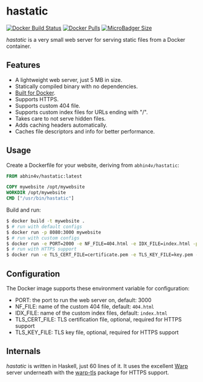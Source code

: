 # hastatic

[![Docker Build Status](https://img.shields.io/docker/build/abhin4v/hastatic.svg?style=flat-square)](https://hub.docker.com/r/abhin4v/hastatic/) [![Docker Pulls](https://img.shields.io/docker/pulls/abhin4v/hastatic.svg?style=flat-square)](https://hub.docker.com/r/abhin4v/hastatic/) [![MicroBadger Size](https://img.shields.io/microbadger/image-size/abhin4v/hastatic.svg?style=flat-square)](https://hub.docker.com/r/abhin4v/hastatic/)

_hastatic_ is a very small web server for serving static files from a Docker container.

## Features

- A lightweight web server, just 5 MB in size.
- Statically compiled binary with no dependencies.
- [Built for Docker](https://hub.docker.com/r/abhin4v/hastatic/).
- Supports HTTPS.
- Supports custom 404 file.
- Supports custom index files for URLs ending with "/".
- Takes care to not serve hidden files.
- Adds caching headers automatically.
- Caches file descriptors and info for better performance.

## Usage

Create a Dockerfile for your website, deriving from `abhin4v/hastatic`:

```dockerfile
FROM abhin4v/hastatic:latest

COPY mywebsite /opt/mywebsite
WORKDIR /opt/mywebsite
CMD ["/usr/bin/hastatic"]
```

Build and run:

```bash
$ docker build -t mywebsite .
$ # run with default configs
$ docker run -p 8080:3000 mywebsite
$ # run with custom configs
$ docker run -e PORT=2000 -e NF_FILE=404.html -e IDX_FILE=index.html -p 8080:2000 mywebsite
$ # run with HTTPS support
$ docker run -e TLS_CERT_FILE=certificate.pem -e TLS_KEY_FILE=key.pem -p 443:3000 mywebsite
```

## Configuration

The Docker image supports these environment variable for configuration:

- PORT: the port to run the web server on, default: 3000
- NF_FILE: name of the custom 404 file, default: `404.html`
- IDX_FILE: name of the custom index files, default: `index.html`
- TLS_CERT_FILE: TLS certification file, optional, required for HTTPS support
- TLS_KEY_FILE: TLS key file, optional, required for HTTPS support

## Internals

_hastatic_ is written in Haskell, just 60 lines of it. It uses the excellent [Warp](https://hackage.haskell.org/package/warp) server underneath with the [warp-tls](https://hackage.haskell.org/package/warp-tls) package for HTTPS support.
